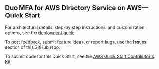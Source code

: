 ## Duo MFA for AWS Directory Service on AWS—Quick Start

For architectural details, step-by-step instructions, and customization options, see the [deployment guide](https://aws-quickstart.github.io/quickstart-duo-mfa/).

To post feedback, submit feature ideas, or report bugs, use the **Issues** section of this GitHub repo.

To submit code for this Quick Start, see the [AWS Quick Start Contributor's Kit](https://aws-quickstart.github.io/).